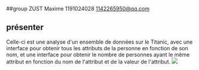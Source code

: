 ##group
ZUST
 Maxime 1191024028 1142265950@qq.com
## présenter 
Celle-ci est une analyse d'un ensemble de données sur le Titanic, avec une interface pour obtenir tous les attributs de la personne en fonction de son nom, et une interface pour obtenir le nombre de personnes ayant le même attribut en fonction du nom de l'attribut et de la valeur de l'attribut.
<img src="C:\Users\11422\Desktop\miniproject\result.png">